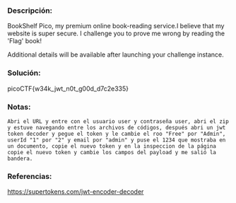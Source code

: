 ### Descripción: 
BookShelf Pico, my premium online book-reading service.I believe that my website is super secure. I challenge you to prove me wrong by reading the 'Flag' book!

Additional details will be available after launching your challenge instance.
### Solución:
picoCTF{w34k_jwt_n0t_g00d_d7c2e335}
### Notas:
```shell
Abri el URL y entre con el usuario user y contraseña user, abri el zip y estuve navegando entre los archivos de códigos, después abri un jwt token decoder y pegue el token y le cambie el roo "Free" por "Admin", userId "1" por "2" y email por "admin" y puse el 1234 que mostraba en un documento, copie el nuevo token y en la inspeccion de la página copie el nuevo token y cambie los campos del payload y me salió la bandera. 
```
### Referencias:
https://supertokens.com/jwt-encoder-decoder